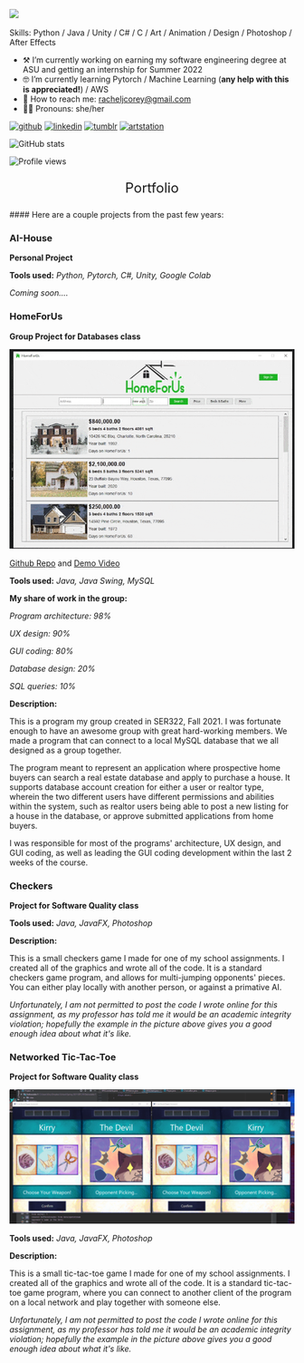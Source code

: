![](https://arturssmirnovs.github.io/github-profile-readme-generator/images/banner.png)


Skills: Python / Java / Unity / C# / C / Art / Animation / Design / Photoshop / After Effects

- ⚒️ I’m currently working on earning my software engineering degree at ASU and getting an internship for Summer 2022 
- 🤓 I’m currently learning Pytorch / Machine Learning (**any help with this is appreciated!**) / AWS 
- 💌 How to reach me: racheljcorey@gmail.com 
- 🕵️‍♀️ Pronouns: she/her 


[<img src='https://cdn.jsdelivr.net/npm/simple-icons@3.0.1/icons/github.svg' alt='github' height='40'>](https://github.com/rachelcorey)  [<img src='https://cdn.jsdelivr.net/npm/simple-icons@3.0.1/icons/linkedin.svg' alt='linkedin' height='40'>](https://www.linkedin.com/in/racheljcorey/)  [<img src='https://cdn.jsdelivr.net/npm/simple-icons@3.0.1/icons/tumblr.svg' alt='tumblr' height='40'>](http://kirrys.tumblr.com)  [<img src='https://cdn.jsdelivr.net/npm/simple-icons@3.0.1/icons/artstation.svg' alt='artstation' height='40'>](https://www.artstation.com/racheljcorey)  

![GitHub stats](https://github-readme-stats.vercel.app/api?username=rachelcorey&show_icons=true)  

![Profile views](https://gpvc.arturio.dev/rachelcorey)  

<p align="center" style="font-size: 24px"> Portfolio </p>
#### Here are a couple projects from the past few years:


### AI-House

**Personal Project**

**Tools used:**
*Python, Pytorch, C#, Unity, Google Colab*

*Coming soon....*

### HomeForUs

**Group Project for Databases class**

<p align="center"> <img src="home4us.gif"/> </p>

[Github Repo](https://github.com/javallej/Homeforus) and [Demo Video](https://www.youtube.com/watch?v=vEO3KilV9o4)

**Tools used:**
*Java, Java Swing, MySQL*

**My share of work in the group:**

*Program architecture: 98%*

*UX design: 90%*

*GUI coding: 80%*

*Database design: 20%*

*SQL queries: 10%*

**Description:**

This is a program my group created in SER322, Fall 2021. I was fortunate enough to have an awesome group with great hard-working members. We made a program that can connect to a local MySQL database that we all designed as a group together. 

The program meant to represent an application where prospective home buyers can search a real estate database and apply to purchase a house. It supports database account creation for either a user or realtor type, wherein the two different users have different permissions and abilities within the system, such as realtor users being able to post a new listing for a house in the database, or approve submitted applications from home buyers.

I was responsible for most of the programs' architecture, UX design, and GUI coding, as well as leading the GUI coding development within the last 2 weeks of the course. 


### Checkers

**Project for Software Quality class**

**Tools used:**
*Java, JavaFX, Photoshop*

**Description:**

This is a small checkers game I made for one of my school assignments. I created all of the graphics and wrote all of the code. It is a standard checkers game program, and allows for multi-jumping opponents' pieces. You can either play locally with another person, or against a primative AI. 

*Unfortunately, I am not permitted to post the code I wrote online for this assignment, as my professor has told me it would be an academic integrity violation; hopefully the example in the picture above gives you a good enough idea about what it's like.*

### Networked Tic-Tac-Toe

**Project for Software Quality class**

![tic-tac-toe](tictactoe.gif)


**Tools used:**
*Java, JavaFX, Photoshop*

**Description:**

This is a small tic-tac-toe game I made for one of my school assignments. I created all of the graphics and wrote all of the code. It is a standard tic-tac-toe game program, where you can connect to another client of the program on a local network and play together with someone else.

*Unfortunately, I am not permitted to post the code I wrote online for this assignment, as my professor has told me it would be an academic integrity violation; hopefully the example in the picture above gives you a good enough idea about what it's like.*
